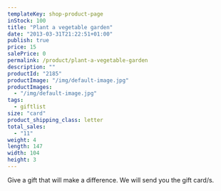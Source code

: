 ```yaml
---
templateKey: shop-product-page
inStock: 100
title: "Plant a vegetable garden"
date: "2013-03-31T21:22:51+01:00"
publish: true
price: 15
salePrice: 0
permalink: /product/plant-a-vegetable-garden
description: ""
productId: "2185"
productImage: "/img/default-image.jpg"
productImages:
  - "/img/default-image.jpg"
tags:
  - giftlist
size: "card"
product_shipping_class: letter
total_sales:
  - "11"
weight: 4
length: 147
width: 104
height: 3
---
```


Give a gift that will make a difference. We will send you the gift card/s.
